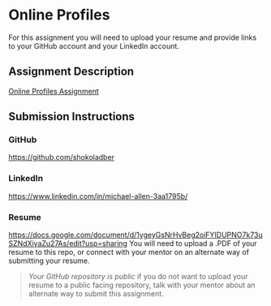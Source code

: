 # Online Profiles
For this assignment you will need to upload your resume and provide links to your GitHub account and your LinkedIn account.

## Assignment Description
[Online Profiles Assignment](https://education.launchcode.org/liftoff/modules/assignments/online-profiles)

## Submission Instructions
 
### GitHub
https://github.com/shokoladber
 
### LinkedIn
https://www.linkedin.com/in/michael-allen-3aa1795b/

### Resume
https://docs.google.com/document/d/1ygeyGsNrHvBeg2oiFYIDUPNO7k73uSZNdXiyaZu27As/edit?usp=sharing
You will need to upload a .PDF of your resume to this repo, or connect with your mentor on an alternate way of submitting your resume.

> *Your GitHub repository is public* if you do not want to upload your resume to a public facing repository, talk with your mentor about an alternate way to submit this assignment.
